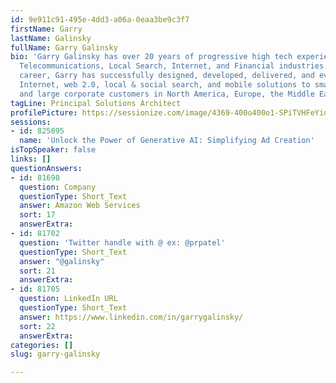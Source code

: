```yaml
---
id: 9e911c91-495e-4dd3-a06a-0eaa3be9c3f7
firstName: Garry
lastName: Galinsky
fullName: Garry Galinsky
bio: 'Garry Galinsky has over 20 years of progressive high tech experience in the
  Telecommunications, Local Search, Internet, and Financial industries. During his
  career, Garry has successfully designed, developed, delivered, and evangelized multiple
  Internet, web 2.0, local & social search, and mobile solutions to small, medium,
  and large corporate customers in North America, Europe, the Middle East, and Asia. '
tagLine: Principal Solutions Architect
profilePicture: https://sessionize.com/image/4369-400o400o1-SPiTVHFeYiddvcz8b7jdqL.jpg
sessions:
- id: 825095
  name: 'Unlock the Power of Generative AI: Simplifying Ad Creation'
isTopSpeaker: false
links: []
questionAnswers:
- id: 81698
  question: Company
  questionType: Short_Text
  answer: Amazon Web Services
  sort: 17
  answerExtra:
- id: 81702
  question: 'Twitter handle with @ ex: @prpatel'
  questionType: Short_Text
  answer: "@galinsky"
  sort: 21
  answerExtra:
- id: 81705
  question: LinkedIn URL
  questionType: Short_Text
  answer: https://www.linkedin.com/in/garrygalinsky/
  sort: 22
  answerExtra:
categories: []
slug: garry-galinsky

---
```

